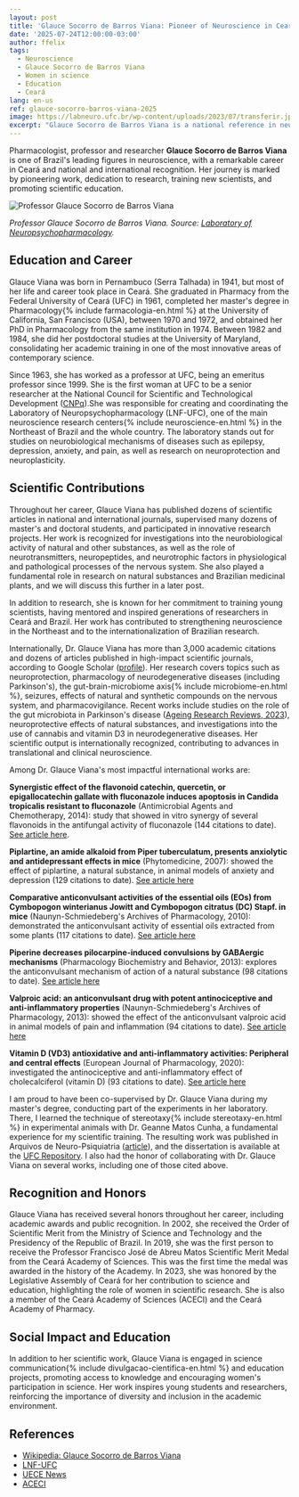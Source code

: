 ```yaml
---
layout: post
title: 'Glauce Socorro de Barros Viana: Pioneer of Neuroscience in Ceará'
date: '2025-07-24T12:00:00-03:00'
author: ffelix
tags:
  - Neuroscience
  - Glauce Socorro de Barros Viana
  - Women in science
  - Education
  - Ceará
lang: en-us
ref: glauce-socorro-barros-viana-2025
image: https://labneuro.ufc.br/wp-content/uploads/2023/07/transferir.jpg
excerpt: "Glauce Socorro de Barros Viana is a national reference in neuroscience, education, and research, being a pioneer in Ceará and an inspiration for women in science. Discover her journey, achievements, and impact on researcher training."
---
```


Pharmacologist, professor and researcher **Glauce Socorro de Barros Viana** is one of Brazil's leading figures in neuroscience, with a remarkable career in Ceará and national and international recognition. Her journey is marked by pioneering work, dedication to research, training new scientists, and promoting scientific education.

<!--more-->

![Professor Glauce Socorro de Barros Viana](https://labneuro.ufc.br/wp-content/uploads/2023/07/transferir.jpg)

_Professor Glauce Socorro de Barros Viana. Source: [Laboratory of Neuropsychopharmacology](https://labneuro.ufc.br/pt/dra-glauce-viana/)._

## Education and Career

Glauce Viana was born in Pernambuco (Serra Talhada) in 1941, but most of her life and career took place in Ceará. She graduated in Pharmacy from the Federal University of Ceará (UFC) in 1961, completed her master's degree in Pharmacology{% include farmacologia-en.html %} at the University of California, San Francisco (USA), between 1970 and 1972, and obtained her PhD in Pharmacology from the same institution in 1974. Between 1982 and 1984, she did her postdoctoral studies at the University of Maryland, consolidating her academic training in one of the most innovative areas of contemporary science.

Since 1963, she has worked as a professor at UFC, being an emeritus professor since 1999. She is the first woman at UFC to be a senior researcher at the National Council for Scientific and Technological Development ([CNPq](https://en.wikipedia.org/wiki/National_Council_for_Scientific_and_Technological_Development)).She was responsible for creating and coordinating the Laboratory of Neuropsychopharmacology (LNF-UFC), one of the main neuroscience research centers{% include neuroscience-en.html %} in the Northeast of Brazil and the whole country. The laboratory stands out for studies on neurobiological mechanisms of diseases such as epilepsy, depression, anxiety, and pain, as well as research on neuroprotection and neuroplasticity.

## Scientific Contributions

Throughout her career, Glauce Viana has published dozens of scientific articles in national and international journals, supervised many dozens of master's and doctoral students, and participated in innovative research projects. Her work is recognized for investigations into the neurobiological activity of natural and other substances, as well as the role of neurotransmitters, neuropeptides, and neurotrophic factors in physiological and pathological processes of the nervous system. She also played a fundamental role in research on natural substances and Brazilian medicinal plants, and we will discuss this further in a later post.

In addition to research, she is known for her commitment to training young scientists, having mentored and inspired generations of researchers in Ceará and Brazil. Her work has contributed to strengthening neuroscience in the Northeast and to the internationalization of Brazilian research.

Internationally, Dr. Glauce Viana has more than 3,000 academic citations and dozens of articles published in high-impact scientific journals, according to Google Scholar ([profile](https://scholar.google.com/citations?user=3nGfmtUAAAAJ&hl=en)). Her research covers topics such as neuroprotection, pharmacology of neurodegenerative diseases (including Parkinson's), the gut-brain-microbiome axis{% include microbiome-en.html %}, seizures, effects of natural and synthetic compounds on the nervous system, and pharmacovigilance. Recent works include studies on the role of the gut microbiota in Parkinson's disease ([Ageing Research Reviews, 2023](https://pubmed.ncbi.nlm.nih.gov/36455790/)), neuroprotective effects of natural substances, and investigations into the use of cannabis and vitamin D3 in neurodegenerative diseases. Her scientific output is internationally recognized, contributing to advances in translational and clinical neuroscience.

Among Dr. Glauce Viana's most impactful international works are:

**Synergistic effect of the flavonoid catechin, quercetin, or epigallocatechin gallate with fluconazole induces apoptosis in Candida tropicalis resistant to fluconazole** (Antimicrobial Agents and Chemotherapy, 2014): study that showed in vitro synergy of several flavonoids in the antifungal activity of fluconazole (144 citations to date). [See article here](https://journals.asm.org/doi/pdf/10.1128/aac.00651-13).

**Piplartine, an amide alkaloid from Piper tuberculatum, presents anxiolytic and antidepressant effects in mice** (Phytomedicine, 2007): showed the effect of piplartine, a natural substance, in animal models of anxiety and depression (129 citations to date). [See article here](https://www.sciencedirect.com/science/article/abs/pii/S0944711306002327)

**Comparative anticonvulsant activities of the essential oils (EOs) from Cymbopogon winterianus Jowitt and Cymbopogon citratus (DC) Stapf. in mice** (Naunyn-Schmiedeberg's Archives of Pharmacology, 2010): demonstrated the anticonvulsant activity of essential oils extracted from some plants (117 citations to date). [See article here](https://link.springer.com/article/10.1007/S00210-010-0494-9)

**Piperine decreases pilocarpine-induced convulsions by GABAergic mechanisms** (Pharmacology Biochemistry and Behavior, 2013): explores the anticonvulsant mechanism of action of a natural substance (98 citations to date). [See article here](https://www.sciencedirect.com/science/article/pii/S0091305713000063)

**Valproic acid: an anticonvulsant drug with potent antinociceptive and anti-inflammatory properties** (Naunyn-Schmiedeberg's Archives of Pharmacology, 2013): showed the effect of the anticonvulsant valproic acid in animal models of pain and inflammation (94 citations to date). [See article here](https://www.researchgate.net/profile/Maria-Da-Graca-Naffah-Mazzacoratti/publication/236181311_Valproic_acid_An_anticonvulsant_drug_with_potent_antinociceptive_and_anti-inflammatory_properties/links/00b495178124c5f5ea000000/Valproic-acid-An-anticonvulsant-drug-with-potent-antinociceptive-and-anti-inflammatory-properties.pdf)

**Vitamin D (VD3) antioxidative and anti-inflammatory activities: Peripheral and central effects** (European Journal of Pharmacology, 2020): investigated the antinociceptive and anti-inflammatory effect of cholecalciferol (vitamin D) (93 citations to date). [See article here](https://www.sciencedirect.com/science/article/abs/pii/S0014299920301916)

I am proud to have been co-supervised by Dr. Glauce Viana during my master's degree, conducting part of the experiments in her laboratory. There, I learned the technique of stereotaxy{% include stereotaxy-en.html %} in experimental animals with Dr. Geanne Matos Cunha, a fundamental experience for my scientific training. The resulting work was published in Arquivos de Neuro-Psiquiatria ([article](https://www.scielo.br/j/anp/a/htnPkB8snm5JMMhRNSGkvrd/?lang=en)), and the dissertation is available at the [UFC Repository](https://repositorio.ufc.br/handle/riufc/2360). I also had the honor of collaborating with Dr. Glauce Viana on several works, including one of those cited above.

## Recognition and Honors

Glauce Viana has received several honors throughout her career, including academic awards and public recognition. In 2002, she received the Order of Scientific Merit from the Ministry of Science and Technology and the Presidency of the Republic of Brazil. In 2019, she was the first person to receive the Professor Francisco José de Abreu Matos Scientific Merit Medal from the Ceará Academy of Sciences. This was the first time the medal was awarded in the history of the Academy. In 2023, she was honored by the Legislative Assembly of Ceará for her contribution to science and education, highlighting the role of women in scientific research. She is also a member of the Ceará Academy of Sciences (ACECI) and the Ceará Academy of Pharmacy.

## Social Impact and Education

In addition to her scientific work, Glauce Viana is engaged in science communication{% include divulgacao-cientifica-en.html %} and education projects, promoting access to knowledge and encouraging women's participation in science. Her work inspires young students and researchers, reinforcing the importance of diversity and inclusion in the academic environment.

## References

- [Wikipedia: Glauce Socorro de Barros Viana](https://pt.wikipedia.org/wiki/Glauce_Socorro_de_Barros_Viana)
- [LNF-UFC](https://labneuro.ufc.br/pt/dra-glauce-viana/)
- [UECE News](https://www.uece.br/noticias/professoras-da-uece-sao-homenageadas-na-assembleia-legislativa-do-ceara/)
- [ACECI](https://www.aceci.com.br/2020/03/16/glauce-socorro-barros-viana/)
